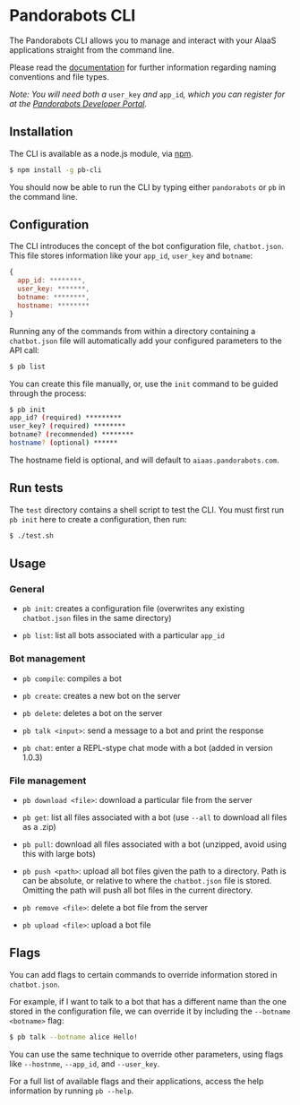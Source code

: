 # Pandorabots CLI

The Pandorabots CLI allows you to manage and interact with your AIaaS applications straight from the command line. 

Please read the [documentation](http://developer.pandorabots.com/docs) for further information regarding naming conventions and file types.

*Note: You will need both a* `user_key` *and* `app_id`*, which you can register for at the [Pandorabots Developer Portal](http://developer.pandorabots.com).*

## Installation

The CLI is available as a node.js module, via [npm](http://www.npmjs.org).

```bash
$ npm install -g pb-cli
```

You should now be able to run the CLI by typing either `pandorabots` or `pb` in the command line.

## Configuration

The CLI introduces the concept of the bot configuration file, `chatbot.json`. This file stores information like your `app_id`, `user_key` and `botname`:

```js
{
  app_id: ********,
  user_key: *******,
  botname: ********,
  hostname: ********
}
```

Running any of the commands from within a directory containing a `chatbot.json` file will automatically add your configured parameters to the API call:

```bash
$ pb list
```

You can create this file manually, or, use the `init` command to be guided through the process:

```bash
$ pb init
app_id? (required) *********
user_key? (required) ********
botname? (recommended) ********
hostname? (optional) ******
```

The hostname field is optional, and will default to `aiaas.pandorabots.com`.

## Run tests

The `test` directory contains a shell script to test the CLI. You must first run `pb init` here to create a configuration, then run:

```bash
$ ./test.sh
```

## Usage

### General

- `pb init`: creates a configuration file (overwrites any existing `chatbot.json` files in the same directory)

- `pb list`: list all bots associated with a particular `app_id`

### Bot management

- `pb compile`: compiles a bot

- `pb create`: creates a new bot on the server

- `pb delete`: deletes a bot on the server

- `pb talk <input>`: send a message to a bot and print the response

- `pb chat`: enter a REPL-stype chat mode with a bot (added in version 1.0.3)

### File management

- `pb download <file>`: download a particular file from the server

- `pb get`: list all files associated with a bot (use `--all` to download all files as a .zip)

- `pb pull`: download all files associated with a bot (unzipped, avoid using this with large bots)

- `pb push <path>`: upload all bot files given the path to a directory. Path is can be absolute, or relative to where the `chatbot.json` file is stored. Omitting the path will push all bot files in the current directory.

- `pb remove <file>`: delete a bot file from the server

- `pb upload <file>`: upload a bot file


## Flags

You can add flags to certain commands to override information stored in `chatbot.json`. 

For example, if I want to talk to a bot that has a different name than the one stored in the configuration file, we can override it by including the `--botname <botname>` flag:

```bash
$ pb talk --botname alice Hello!
```

You can use the same technique to override other parameters, using flags like `--hostnme`, `--app_id`, and `--user_key`.

For a full list of available flags and their applications, access the help information by running `pb --help`.
